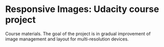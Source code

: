 # Responsive Images: Udacity course project #

Course materials. The goal of the project is in gradual improvement of image
management and layout for multi-resolution devices.

